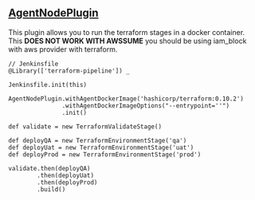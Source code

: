 ## [AgentNodePlugin](../src/AgentNodePlugin.groovy)

This plugin allows you to run the terraform stages in a docker container. This **DOES NOT WORK WITH AWSSUME** you should be using iam_block with aws provider with terraform.

```
// Jenkinsfile
@Library(['terraform-pipeline']) _

Jenkinsfile.init(this)

AgentNodePlugin.withAgentDockerImage('hashicorp/terraform:0.10.2')
               .withAgentDockerImageOptions("--entrypoint=''")
               .init()

def validate = new TerraformValidateStage()

def deployQA = new TerraformEnvironmentStage('qa')
def deployUat = new TerraformEnvironmentStage('uat')
def deployProd = new TerraformEnvironmentStage('prod')

validate.then(deployQA)
        .then(deployUat)
        .then(deployProd)
        .build()
```
